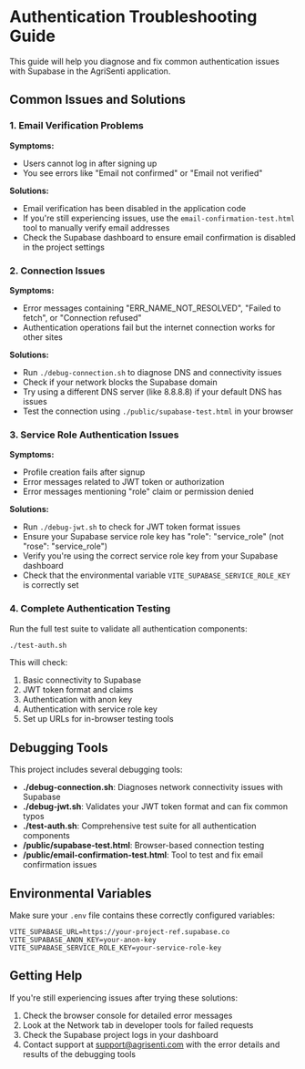 # Authentication Troubleshooting Guide

This guide will help you diagnose and fix common authentication issues with Supabase in the AgriSenti application.

## Common Issues and Solutions

### 1. Email Verification Problems

**Symptoms:**
- Users cannot log in after signing up
- You see errors like "Email not confirmed" or "Email not verified"

**Solutions:**
- Email verification has been disabled in the application code
- If you're still experiencing issues, use the `email-confirmation-test.html` tool to manually verify email addresses
- Check the Supabase dashboard to ensure email confirmation is disabled in the project settings

### 2. Connection Issues

**Symptoms:**
- Error messages containing "ERR_NAME_NOT_RESOLVED", "Failed to fetch", or "Connection refused"
- Authentication operations fail but the internet connection works for other sites

**Solutions:**
- Run `./debug-connection.sh` to diagnose DNS and connectivity issues
- Check if your network blocks the Supabase domain
- Try using a different DNS server (like 8.8.8.8) if your default DNS has issues
- Test the connection using `./public/supabase-test.html` in your browser

### 3. Service Role Authentication Issues

**Symptoms:**
- Profile creation fails after signup
- Error messages related to JWT token or authorization
- Error messages mentioning "role" claim or permission denied

**Solutions:**
- Run `./debug-jwt.sh` to check for JWT token format issues
- Ensure your Supabase service role key has "role": "service_role" (not "rose": "service_role")
- Verify you're using the correct service role key from your Supabase dashboard
- Check that the environmental variable `VITE_SUPABASE_SERVICE_ROLE_KEY` is correctly set

### 4. Complete Authentication Testing

Run the full test suite to validate all authentication components:

```sh
./test-auth.sh
```

This will check:
1. Basic connectivity to Supabase
2. JWT token format and claims
3. Authentication with anon key
4. Authentication with service role key
5. Set up URLs for in-browser testing tools

## Debugging Tools

This project includes several debugging tools:

- **./debug-connection.sh**: Diagnoses network connectivity issues with Supabase
- **./debug-jwt.sh**: Validates your JWT token format and can fix common typos
- **./test-auth.sh**: Comprehensive test suite for all authentication components
- **/public/supabase-test.html**: Browser-based connection testing
- **/public/email-confirmation-test.html**: Tool to test and fix email confirmation issues

## Environmental Variables

Make sure your `.env` file contains these correctly configured variables:

```
VITE_SUPABASE_URL=https://your-project-ref.supabase.co
VITE_SUPABASE_ANON_KEY=your-anon-key
VITE_SUPABASE_SERVICE_ROLE_KEY=your-service-role-key
```

## Getting Help

If you're still experiencing issues after trying these solutions:

1. Check the browser console for detailed error messages
2. Look at the Network tab in developer tools for failed requests
3. Check the Supabase project logs in your dashboard
4. Contact support at support@agrisenti.com with the error details and results of the debugging tools
